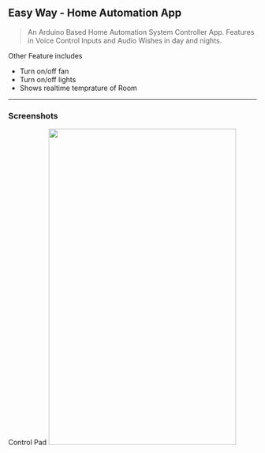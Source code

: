 ## Easy Way  - Home Automation App
>An Arduino Based Home Automation System Controller App.
Features in Voice Control Inputs and Audio Wishes in day and nights.

Other Feature includes
 -  Turn on/off fan
 - Turn on/off lights
 - Shows realtime temprature of Room
- - -
### Screenshots

Control Pad
<img src="https://user-images.githubusercontent.com/10809719/36348236-1d57c9dc-1491-11e8-9304-c0de91c09c5d.png" width="380px" height="640px"/>
